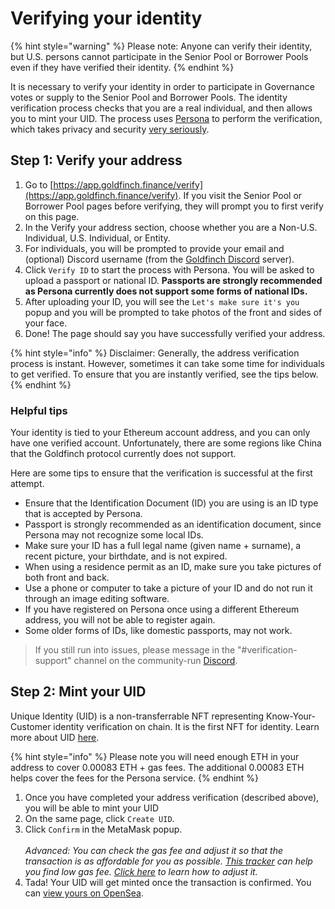 # Verifying your identity

{% hint style="warning" %}
Please note: Anyone can verify their identity, but U.S. persons cannot participate in the Senior Pool or Borrower Pools even if they have verified their identity.
{% endhint %}

It is necessary to verify your identity in order to participate in Governance votes or supply to the Senior Pool and Borrower Pools. The identity verification process checks that you are a real individual, and then allows you to mint your UID. The process uses [Persona](https://withpersona.com) to perform the verification, which takes privacy and security [very seriously](https://support.withpersona.com/hc/en-us/articles/360057452513-Security-privacy-and-compliance-overview).

## Step 1: Verify your address

1. Go to [https://app.goldfinch.finance/verify](https://app.goldfinch.finance/verify). If you visit the Senior Pool or Borrower Pool pages before verifying, they will prompt you to first verify on this page.
2. In the Verify your address section, choose whether you are a Non-U.S. Individual, U.S. Individual, or Entity.
3. For individuals, you will be prompted to provide your email and (optional) Discord username (from the [Goldfinch Discord](https://discord.com/invite/HVeaca3fN8) server).
4. Click `Verify ID` to start the process with Persona. You will be asked to upload a passport or national ID. **Passports are strongly recommended as Persona currently does not support some forms of national IDs.**
5. After uploading your ID, you will see the `Let's make sure it's you`  popup and you will be prompted to take photos of the front and sides of your face.
6. Done! The page should say you have successfully verified your address.

{% hint style="info" %}
Disclaimer: Generally, the address verification process is instant. However, sometimes it can take some time for individuals to get verified. To ensure that you are instantly verified, see the tips below.
{% endhint %}

### **Helpful tips**

Your identity is tied to your Ethereum account address, and you can only have one verified account. Unfortunately, there are some regions like China that the Goldfinch protocol currently does not support.

Here are some tips to ensure that the verification is successful at the first attempt.

* Ensure that the Identification Document (ID) you are using is an ID type that is accepted by Persona.
* Passport is strongly recommended as an identification document, since Persona may not recognize some local IDs.
* Make sure your ID has a full legal name (given name + surname), a recent picture, your birthdate, and is not expired.
* When using a residence permit as an ID, make sure you take pictures of both front and back.
* Use a phone or computer to take a picture of your ID and do not run it through an image editing software.
* If you have registered on Persona once using a different Ethereum address, you will not be able to register again.
* Some older forms of IDs, like domestic passports, may not work.&#x20;

> If you still run into issues, please message in the "#verification-support" channel on the community-run [Discord](https://discord.com/invite/HVeaca3fN8).&#x20;

## Step 2: Mint your UID

Unique Identity (UID) is a non-transferrable NFT representing Know-Your-Customer identity verification on chain. It is the first NFT for identity. Learn more about UID [here](../unique-identity-uid/).&#x20;

{% hint style="info" %}
Please note you will need enough ETH in your address to cover 0.00083 ETH + gas fees. The additional 0.00083 ETH helps cover the fees for the Persona service.
{% endhint %}

1. Once you have completed your address verification (described above), you will be able to mint your UID
2. On the same page, click `Create UID`.
3. Click `Confirm` in the MetaMask popup. \
   \
   _Advanced: You can check the gas fee and adjust it so that the transaction is as affordable for you as possible._ [_This tracker_](https://etherscan.io/gastracker) _can help you find low gas fee._ [_Click here_](https://metamask.zendesk.com/hc/en-us/articles/360022895972) _to learn how to adjust it._
4. Tada! Your UID will get minted once the transaction is confirmed. You can [view yours on OpenSea](https://opensea.io/collection/uid).&#x20;
